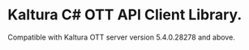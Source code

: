 # Kaltura C# OTT API Client Library.
Compatible with Kaltura OTT server version 5.4.0.28278 and above.
